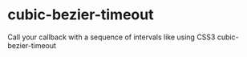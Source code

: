 # cubic-bezier-timeout

Call your callback with a sequence of intervals like using CSS3 cubic-bezier-timeout
